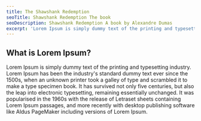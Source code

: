 ```yaml
---
title: The Shawshank Redemption
seoTitle: Shawshank Redemption The book
seoDescription: Shawshank Redemption A book by Alexandre Dumas
excerpt: 'Lorem Ipsum is simply dummy text of the printing and typesetting industry'
---
```


## What is Lorem Ipsum?
Lorem Ipsum is simply dummy text of the printing and typesetting industry. Lorem Ipsum has been the industry's standard dummy text ever since the 1500s, when an unknown printer took a galley of type and scrambled it to make a type specimen book. It has survived not only five centuries, but also the leap into electronic typesetting, remaining essentially unchanged. It was popularised in the 1960s with the release of Letraset sheets containing Lorem Ipsum passages, and more recently with desktop publishing software like Aldus PageMaker including versions of Lorem Ipsum.
